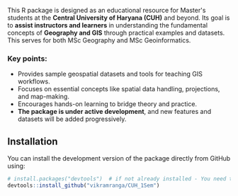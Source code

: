 This R package is designed as an educational resource for Master's students at the **Central University of Haryana (CUH)** and beyond. Its goal is to **assist instructors and learners** in understanding the fundamental concepts of **Geography and GIS** through practical examples and datasets. This serves for both MSc Geography and MSc Geoinformatics.

### Key points:
- Provides sample geospatial datasets and tools for teaching GIS workflows.
- Focuses on essential concepts like spatial data handling, projections, and map-making.
- Encourages hands-on learning to bridge theory and practice.
- **The package is under active development**, and new features and datasets will be added progressively.


## Installation

You can install the development version of the package directly from GitHub using:

```r
# install.packages("devtools")  # if not already installed - You need to do it for the first time compulsorily.
devtools::install_github("vikramranga/CUH_1Sem")
